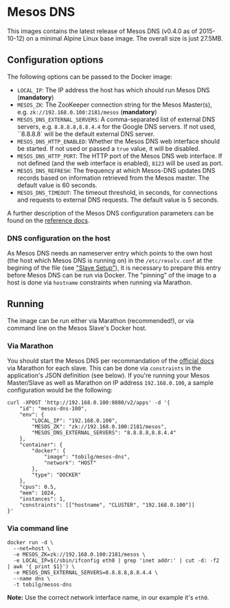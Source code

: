 # Mesos DNS
This images contains the latest release of Mesos DNS (v0.4.0 as of 2015-10-12) on a minimal Alpine Linux base image. The overall size is just 27.5MB.

## Configuration options

The following options can be passed to the Docker image:

- `LOCAL_IP`: The IP address the host has which should run Mesos DNS (**mandatory**)
- `MESOS_ZK`: The ZooKeeper connection string for the Mesos Master(s), e.g. `zk://192.168.0.100:2181/mesos`  (**mandatory**)
- `MESOS_DNS_EXTERNAL_SERVERS`: A comma-separated list of external DNS servers, e.g. `8.8.8.8,8.8.4.4` for the Google DNS servers. If not used, ``8.8.8.8` will be the default external DNS server.
- `MESOS_DNS_HTTP_ENABLED`: Whether the Mesos DNS web interface should be started. If not used or passed a `true` value, it will be disabled.
- `MESOS_DNS_HTTP_PORT`: The HTTP port of the Mesos DNS web interface. If not defined (and the web interface is enabled), `8123` will be used as port.
- `MESOS_DNS_REFRESH`: The frequency at which Mesos-DNS updates DNS records based on information retrieved from the Mesos master. The default value is 60 seconds.
- `MESOS_DNS_TIMEOUT`: The timeout threshold, in seconds, for connections and requests to external DNS requests. The default value is 5 seconds.

A further description of the Mesos DNS configuration parameters can be found on the [reference docs][conf].

### DNS configuration on the host
As Mesos DNS needs an nameserver entry which points to the own host (the host which Mesos DNS is running on) in the `/etc/resolv.conf` at the begining of the file (see ["Slave Setup"][docs]), it is necessary to prepare this entry before Mesos DNS can be run via Docker.
The "pinning" of the image to a host is done via `hostname` constraints when running via Marathon. 

## Running
The image can be run either via Marathon (recommended!), or via command line on the Mesos Slave's Docker host.

### Via Marathon

You should start the Mesos DNS per recommandation of the [official docs][docs] via Marathon for each slave. This can be done via `constraints` in the application's JSON definition (see below). If you're running your Mesos Master/Slave as well as Marathon on IP address `192.168.0.100`,
a sample configuration would be the following:

```
curl -XPOST 'http://192.168.0.100:8080/v2/apps' -d '{
    "id": "mesos-dns-100",
    "env": {
        "LOCAL_IP": "192.168.0.100",
        "MESOS_ZK": "zk://192.168.0.100:2181/mesos",
        "MESOS_DNS_EXTERNAL_SERVERS": "8.8.8.8,8.8.4.4"
    },
    "container": {
        "docker": {
            "image": "tobilg/mesos-dns",
            "network": "HOST"
        },
        "type": "DOCKER"
    },
    "cpus": 0.5,
    "mem": 1024,
    "instances": 1,
	"constraints": [["hostname", "CLUSTER", "192.168.0.100"]]
}'
```

### Via command line

```
docker run -d \
  --net=host \
  -e MESOS_ZK=zk://192.168.0.100:2181/mesos \
  -e LOCAL_IP=$(/sbin/ifconfig eth0 | grep 'inet addr:' | cut -d: -f2 | awk '{ print $1}') \
  -e MESOS_DNS_EXTERNAL_SERVERS=8.8.8.8,8.8.4.4 \
  --name dns \
  -t tobilg/mesos-dns
```

**Note:**
Use the correct network interface name, in our example it's `eth0`.

[docs]: <http://mesosphere.github.io/mesos-dns/docs/>
[conf]: <http://mesosphere.github.io/mesos-dns/docs/configuration-parameters.html>